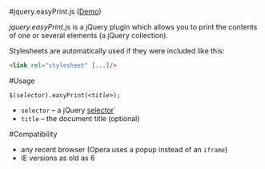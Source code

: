 #jquery.easyPrint.js ([Demo](http://kaioa.com/k/test/easyPrint/demo/index.html))

*jquery.easyPrint.js* is a jQuery plugin which allows you to print the contents of one or several elements (a jQuery collection).

Stylesheets are automatically used if they were included like this:

```html
<link rel="stylesheet" [...]/>
```

#Usage

<code>$(<var>selector</var>).easyPrint(&lt;<var>title</var>&gt;);</code>

* `selector` &ndash; a jQuery [selector](http://api.jquery.com/category/selectors/)`
* `title` &ndash; the document title (optional)

#Compatibility

* any recent browser (Opera uses a popup instead of an `iframe`)
* IE versions as old as 6